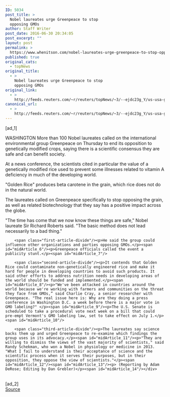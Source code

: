 ```yaml
---
ID: 5034
post_title: >
  Nobel laureates urge Greenpeace to stop
  opposing GMOs
author: Staff Writer
post_date: 2016-06-30 20:34:05
post_excerpt: ""
layout: post
permalink: >
  https://www.whenitson.com/nobel-laureates-urge-greenpeace-to-stop-opposing-gmos/
published: true
original_cats:
  - topNews
original_title:
  - >
    Nobel laureates urge Greenpeace to stop
    opposing GMOs
original_link:
  - >
    http://feeds.reuters.com/~r/reuters/topNews/~3/--ejdc23g_Y/us-usa-gmo-nobels-idUSKCN0ZG2UZ
canonical_url:
  - >
    http://feeds.reuters.com/~r/reuters/topNews/~3/--ejdc23g_Y/us-usa-gmo-nobels-idUSKCN0ZG2UZ
---
```

 [ad_1]
<br><div id="articleText">
<span id="midArticle_start"/>

<span id="midArticle_0"/><span class="focusParagraph" readability="5"><p><span class="articleLocation">WASHINGTON</span> More than 100 Nobel laureates called on the international environmental group Greenpeace on Thursday to end its opposition to genetically modified crops, saying there is a scientific consensus they are safe and can benefit society.</p></span><span id="midArticle_1"/><p>At a news conference, the scientists cited in particular the value of a genetically modified rice used to prevent some illnesses related to vitamin A deficiency in much of the developing world. </p><span id="midArticle_2"/><p>"Golden Rice" produces beta carotene in the grain, which rice does not do in the natural world. </p><span id="midArticle_3"/><p>The laureates called on Greenpeace specifically to stop opposing the grain, as well as related biotechnology that they say has a positive impact across the globe. </p><span id="midArticle_4"/><p>"The time has come that we now know these things are safe," Nobel laureate Sir Richard Roberts said. "The basic method does not lead necessarily to a bad thing."</p><span id="midArticle_5"/>
        
        <span class="first-article-divide"/><p>He said the group could influence other organizations and parties opposing GMOs.</p><span id="midArticle_6"/><p>Greenpeace officials called the event a publicity stunt.</p><span id="midArticle_7"/>
        
        <span class="second-article-divide"/><p>It contends that Golden Rice could contaminate non-genetically engineered rice and make it hard for people in developing countries to avoid such products. It said other efforts to address nutrition needs in developing areas of the world should be funded and implemented.</p><span id="midArticle_8"/><p>"We've been attacked in countries around the world because we're working with farmers and communities on the threat they face from GMOs,” said Charlie Cray, a senior researcher with Greenpeace. "The real issue here is: Why are they doing a press conference in Washington D.C. a week before there is a major vote in GMO labeling?" </p><span id="midArticle_9"/><p>The U.S. Senate is scheduled to take a procedural vote next week on a bill that could pre-empt Vermont's GMO labeling law, set to take effect on July 1.</p><span id="midArticle_10"/>
        
        <span class="third-article-divide"/><p>The laureates say science backs them up and urged Greenpeace to re-examine which findings the group uses in its advocacy.</p><span id="midArticle_11"/><p>"They are willing to dismiss the views of the vast majority of scientists," said Randy Schekman, who won a Nobel in physiology or medicine in 2013. "What I fail to understand is their acceptance of science and the scientific process when it serves their purposes, but in their opposition, they oppose the view of scientists."</p><span id="midArticle_12"/><span id="midArticle_13"/><p> (Reporting by Adam DeRose; Editing by Dan Grebler)</p><span id="midArticle_14"/></div>
<br>[ad_2]
<br><a href="http://feeds.reuters.com/~r/reuters/topNews/~3/--ejdc23g_Y/us-usa-gmo-nobels-idUSKCN0ZG2UZ">Source </a>